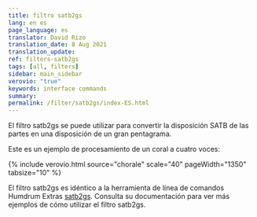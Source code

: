 ```yaml
---
title: filtro satb2gs
lang: en es
page_language: es
translator: David Rizo
translation_date: 8 Aug 2021
translation_update:
ref: filters-satb2gs
tags: [all, filters]
sidebar: main_sidebar
verovio: "true"
keywords: interface commands 
summary: 
permalink: /filter/satb2gs/index-ES.html
---
```

El filtro satb2gs se puede utilizar para convertir la disposición SATB de las partes en una disposición de un gran pentagrama.

Este es un ejemplo de procesamiento de un coral a cuatro voces:

{% include verovio.html
	source="chorale"
	scale="40"
	pageWidth="1350"
	tabsize="10"
%}

<script type="application/json" id="chorale">
!!!filter: satb2gs
**kern	**kern	**kern	**kern
*Ibass	*Itenor	*Ialto	*Isoprn
*clefF4	*clefGv2	*clefG2	*clefG2
*k[f#c#g#]	*k[f#c#g#]	*k[f#c#g#]	*k[f#c#g#]
*M4/4	*M4/4	*M4/4	*M4/4
4A	4c#	4e	4a
=1	=1	=1	=1
4G#	4B	4.e	4e
4F#	4A	.	4f#
.	.	8d#	.
8EL	4B	4e	4g#
8DnXJ	.	.	.
4C#	4c#	8eL	4a
.	.	8f#J	.
=2	=2	=2	=2
4BB	4d	8g#L	4b
.	.	8f#J	.
4EE#	4c#	4g#	8cc#L
.	.	.	8bJ
4FF#;	4c#;	4f#;	4a;
4F#	4f#	4a	8cc#L
.	.	.	8ddJ
=3	=3	=3	=3
8G#L	4e	8bL	4ee
8F#J	.	8aJ	.
4E	4B	8g#L	8eeL
.	.	8f#J	8ddJ
4A	4B	4e	8cc#L
.	.	.	8ddJ
4C#	4A	4e	4ee
=4	=4	=4	=4
4BB	4A	4f#	2dd
4E	4G#	4e	.
4AA;	4A;	4e;	4cc#;
4AA	4A	4e	4cc#
=5	=5	=5	=5
4BB	8AL	4b	4dd
.	8G#J	.	.
8C#L	4A	4e	4cc#
8DJ	.	.	.
4E	8G#L	8eL	4b
.	8g#J	8dJ	.
8F#L	8f#L	8c#L	8aL
8G#J	8eJ	8BJ	8bJ
=6	=6	=6	=6
4A	4e	8AL	4cc#
.	.	8aJ	.
4AA	4e	16gLL	4cc#
.	.	16f#J	.
.	.	8gJ	.
4D;	4d;	4f#;	4a;
8AL	4e	4a	8cc#L
8BJ	.	.	8ddJ
=7	=7	=7	=7
4c#	4e	8g#XL	4ee
.	.	8aJ	.
4G#	4e	4b	4ee
4A	8eL	8aL	8cc#L
.	8dJ	8bJ	8ddJ
4A#	8c#L	4cc#	4ee
.	8f#J	.	.
=8	=8	=8	=8
4B	4.f#	8cc#L	2dd
.	.	16bL	.
.	.	16a#JJ	.
4BB	.	4b	.
.	8e#	.	.
4F#;	4f#;	4a#;	4cc#;
4E#X	8c#L	4g#	4cc#
.	8BJ	.	.
=9	=9	=9	=9
8F#L	8AnXL	4.f#	4dd
8G#J	8BJ	.	.
4A	4c#	.	4cc#
.	.	8enX	.
8DL	8F#L	4d	4b
8EnXJ	8G#J	.	.
[4F#	4A	4c#	8anXL
.	.	.	8bJ
=10	=10	=10	=10
8F#L]	4G#	4c#	4cc#
16E#L	.	.	.
16D#JJ	.	.	.
8E#L	4G#	4c#	4cc#
8C#J	.	.	.
4F#;	4F#;	4c#;	4a;
4E	4G#	4e	4b
=11	=11	=11	=11
8AL	4A	4e	4cc#
8G#J	.	.	.
8F#L	4A	4f#	4cc#
8EJ	.	.	.
8D#L	4.B	8f#L	4f#
8BBJ	.	8d#J	.
8EL	.	[4e	4g#
8D#J	8B	.	.
=12	=12	=12	=12
8C#L	16ALL	4e]	8aL
.	16BJJ	.	.
8AAJ	4c#	.	8g#J
4BB	.	4d#	4f#
.	16BLL	.	.
.	16AJJ	.	.
4E;	4G#;	4B;	4e;
4C#	4G#	4c#	4e
=13	=13	=13	=13
4F#	8F#	8c#	4a
.	4f#	4dnX	.
4G#	.	.	4b
.	16eLL	8e	.
.	16dJJ	.	.
4.A	8c#L	8eL	4cc#
.	16BL	8f#J	.
.	16c#JJ	.	.
.	8dL	8g#L	8bL
8G	8eJ	8aJ	8cc#J
=14	=14	=14	=14
4F#	8A	[2a	4dd
.	4f#	.	.
8EL	.	.	4cc#
8DJ	8f#	.	.
2E	8BL	4a]	2b
.	16c#L	.	.
.	16dJJ	.	.
.	8eL	4g#	.
.	8dJ	.	.
=15	=15	=15	=15
2.AA;	2.c#;	2.e;	2.a;
==	==	==	==
*-	*-	*-	*-
</script>

El filtro satb2gs es idéntico a la herramienta de línea de comandos Humdrum Extras [satb2gs](http://extras.humdrum.org/man/satb2gs).  Consulta su documentación para ver más ejemplos de cómo utilizar el filtro satb2gs.



